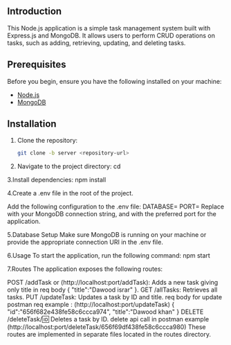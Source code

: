 ## Introduction

This Node.js application is a simple task management system built with Express.js and MongoDB. It allows users to perform CRUD operations on tasks, such as adding, retrieving, updating, and deleting tasks.

## Prerequisites

Before you begin, ensure you have the following installed on your machine:

- [Node.js](https://nodejs.org/)
- [MongoDB](https://www.mongodb.com/try/download/community)

## Installation

1. Clone the repository:

   ```bash
   git clone -b server <repository-url>
   
2. Navigate to the project directory:
   cd <project-directory>
   
3.Install dependencies:
   npm install
   
4.Create a .env file in the root of the project.

Add the following configuration to the .env file:
DATABASE=<your-mongodb-connection-string>
PORT=<desired-port-number>
Replace <your-mongodb-connection-string> with your MongoDB connection string,
and <desired-port-number> with the preferred port for the application.

5.Database Setup
Make sure MongoDB is running on your machine or provide the appropriate connection URI in the .env file.

6.Usage
To start the application, run the following command:
npm start

7.Routes
The application exposes the following routes:

POST /addTask or (http://localhost:port/addTask): Adds a new task giving only title in req body
{
  "title":"Dawood israr"
}.
GET /allTasks: Retrieves all tasks.
PUT /updateTask: Updates a task by ID and title.
req body for update postman req example  :
 (http://localhost:port/updateTask)
{
  "id":"656f682e438fe58c6ccca974",
  "title":"Dawood khan"
}
DELETE /deleteTask/:id: Deletes a task by ID.
delete api call in postman example (http://localhost:port/deleteTask/656f69df438fe58c6ccca980)
These routes are implemented in separate files located in the routes directory.

